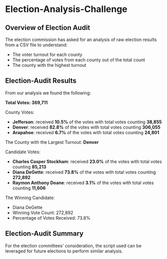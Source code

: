 # Election-Analysis-Challenge

## Overview of Election Audit

The election commission has asked for an analysis of raw election results from a CSV file to understand:

- The voter turnout for each county
- The percentage of votes from each county out of the total count
- The county with the highest turnout 


## Election-Audit Results

From our analysis we found the following:

**Total Votes: 369,711**

County Votes:
- **Jefferson**: received **10.5%** of the votes with total votes counting **38,855**
- **Denver**: received **82.8%** of the votes with total votes counting **306,055**
- **Arapahoe**: received **6.7%** of the votes with total votes counting **24,801**

The County with the Largest Turnout: **Denver**

Candidate Votes: 
- **Charles Casper Stockham**: received **23.0%** of the votes with total votes counting **85,213**
- **Diana DeGette**: received **73.8%** of the votes with total votes counting **272,892**
- **Raymon Anthony Doane**: received **3.1%** of the votes with total votes counting **11,606**

The Winning Candidate:
- Diana DeGette
- Winning Vote Count: 272,892
- Percentage of Votes Received: 73.8%


## Election-Audit Summary
For the election committees' consideration, the script used can be leveraged for future elections to perform similar analysis. 

